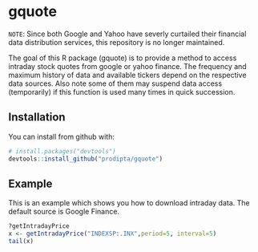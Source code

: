 # gquote

``NOTE``: Since both Google and Yahoo have severly curtailed their financial data distribution services, this repository is no longer maintained.

The goal of this R package (gquote) is to provide a method to access intraday stock quotes from google or yahoo finance. The frequency and maximum history of data and available tickers depend on the respective data sources. Also note some of them may suspend data access (temporarily) if this function is used many times in quick succession.

## Installation

You can install from github with:

```R
# install.packages("devtools")
devtools::install_github("prodipta/gquote")
```

## Example

This is an example which shows you how to download intraday data. The default source is Google Finance.

```R
?getIntradayPrice
x <- getIntradayPrice("INDEXSP:.INX",period=5, interval=5)
tail(x)
```



